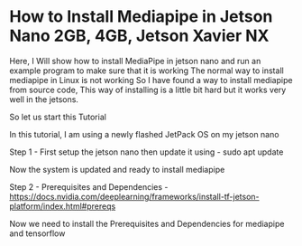 # How to Install Mediapipe in Jetson Nano 2GB, 4GB, Jetson Xavier NX


Here, I Will show how to install MediaPipe in jetson nano and run an example program to make sure that it is working
The normal way to install mediapipe in Linux is not working 
So I have found a way to install mediapipe from source code, This way of installing is a little bit hard but it works very well in the jetsons.

So let us start this Tutorial 


In this tutorial, I am using a newly flashed JetPack OS on my jetson nano 

Step 1 - First setup the jetson nano then update it using - sudo apt update

Now the system is updated and ready to install mediapipe

Step 2 -  Prerequisites and Dependencies - https://docs.nvidia.com/deeplearning/frameworks/install-tf-jetson-platform/index.html#prereqs

Now we need to install the Prerequisites and Dependencies for mediapipe and tensorflow

